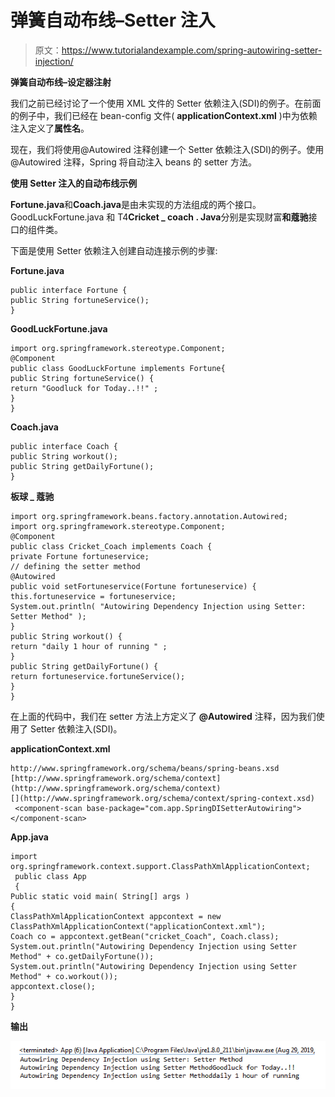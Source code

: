 # 弹簧自动布线–Setter 注入

> 原文：<https://www.tutorialandexample.com/spring-autowiring-setter-injection/>

**弹簧自动布线–设定器注射**

我们之前已经讨论了一个使用 XML 文件的 Setter 依赖注入(SDI)的例子。在前面的例子中，我们已经在 bean-config 文件( **applicationContext.xml** )中为依赖注入定义了**属性名**。

现在，我们将使用@Autowired 注释创建一个 Setter 依赖注入(SDI)的例子。使用@Autowired 注释，Spring 将自动注入 beans 的 setter 方法。

**使用 Setter 注入的自动布线示例**

**Fortune.java**和**Coach.java**是由未实现的方法组成的两个接口。GoodLuckFortune.java 和 T4**Cricket _ coach . Java**分别是实现财富**和蔻驰**接口的组件类。

下面是使用 Setter 依赖注入创建自动连接示例的步骤:

**Fortune.java**

```
public interface Fortune {
public String fortuneService();
} 
```

**GoodLuckFortune.java**

```
import org.springframework.stereotype.Component;
@Component
public class GoodLuckFortune implements Fortune{
public String fortuneService() {
return "Goodluck for Today..!!" ;
}
} 
```

**Coach.java**

```
public interface Coach {
public String workout();
public String getDailyFortune();
} 
```

**板球 _ 蔻驰**

```
import org.springframework.beans.factory.annotation.Autowired;
import org.springframework.stereotype.Component;
@Component
public class Cricket_Coach implements Coach {
private Fortune fortuneservice;
// defining the setter method
@Autowired
public void setFortuneservice(Fortune fortuneservice) {
this.fortuneservice = fortuneservice; 
System.out.println( "Autowiring Dependency Injection using Setter: Setter Method" );
}
public String workout() {
return "daily 1 hour of running " ;
}
public String getDailyFortune() { 
return fortuneservice.fortuneService();
}
} 
```

在上面的代码中，我们在 setter 方法上方定义了 **@Autowired** 注释，因为我们使用了 Setter 依赖注入(SDI)。

**applicationContext.xml**

```
http://www.springframework.org/schema/beans/spring-beans.xsd
[http://www.springframework.org/schema/context](http://www.springframework.org/schema/context)
[](http://www.springframework.org/schema/context/spring-context.xsd)
 <component-scan base-package="com.app.SpringDISetterAutowiring"></component-scan>  
```

**App.java**

```
import org.springframework.context.support.ClassPathXmlApplicationContext;
 public class App 
 {
Public static void main( String[] args )
{
ClassPathXmlApplicationContext appcontext = new ClassPathXmlApplicationContext("applicationContext.xml");
Coach co = appcontext.getBean("cricket_Coach", Coach.class);
System.out.println("Autowiring Dependency Injection using Setter Method" + co.getDailyFortune());
System.out.println("Autowiring Dependency Injection using Setter Method" + co.workout());
appcontext.close();
}
}
```

**输出**

![applicationContext.xml](img/d5514b7955aa6d4b9e225b838f8b4be0.png)